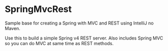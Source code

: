 # SpringMvcRest
Sample base for creating a Spring with MVC and REST using IntelliJ no Maven.

Use this to build a simple Spring v4 REST server.  Also includes Spring MVC so you can do MVC at same time as REST methods.
